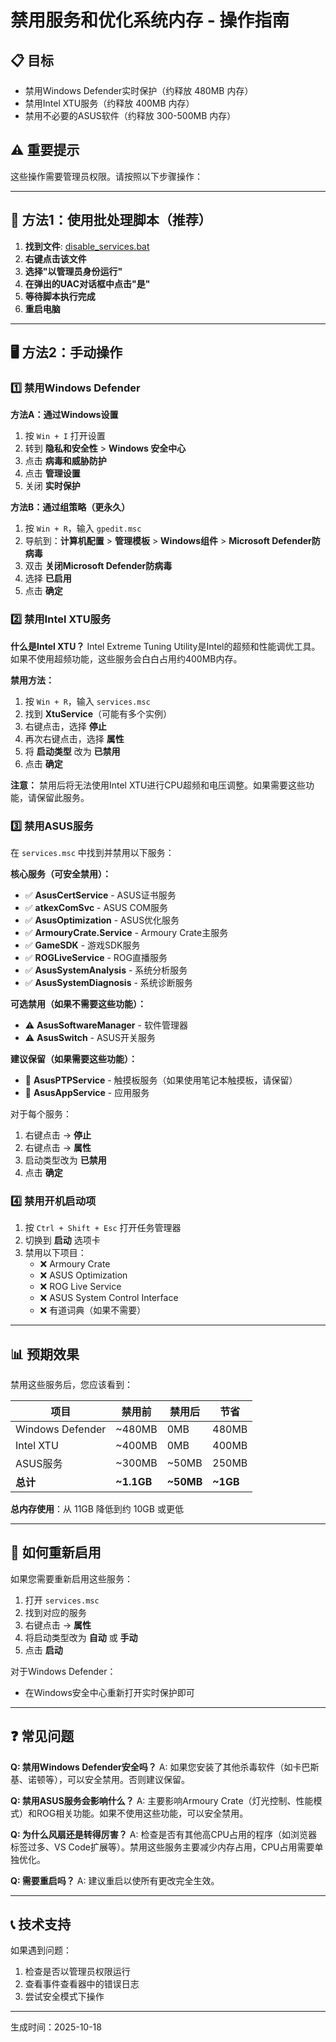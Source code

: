 # 禁用服务和优化系统内存 - 操作指南

## 📋 目标
- 禁用Windows Defender实时保护（约释放 480MB 内存）
- 禁用Intel XTU服务（约释放 400MB 内存）
- 禁用不必要的ASUS软件（约释放 300-500MB 内存）

## ⚠️ 重要提示
这些操作需要管理员权限。请按照以下步骤操作：

---

## 🔧 方法1：使用批处理脚本（推荐）

1. **找到文件**: [disable_services.bat](disable_services.bat)
2. **右键点击该文件**
3. **选择"以管理员身份运行"**
4. **在弹出的UAC对话框中点击"是"**
5. **等待脚本执行完成**
6. **重启电脑**

---

## 🖥️ 方法2：手动操作

### 1️⃣ 禁用Windows Defender

**方法A：通过Windows设置**
1. 按 `Win + I` 打开设置
2. 转到 **隐私和安全性** > **Windows 安全中心**
3. 点击 **病毒和威胁防护**
4. 点击 **管理设置**
5. 关闭 **实时保护**

**方法B：通过组策略（更永久）**
1. 按 `Win + R`，输入 `gpedit.msc`
2. 导航到：**计算机配置** > **管理模板** > **Windows组件** > **Microsoft Defender防病毒**
3. 双击 **关闭Microsoft Defender防病毒**
4. 选择 **已启用**
5. 点击 **确定**

### 2️⃣ 禁用Intel XTU服务

**什么是Intel XTU？**
Intel Extreme Tuning Utility是Intel的超频和性能调优工具。如果不使用超频功能，这些服务会白白占用约400MB内存。

**禁用方法：**
1. 按 `Win + R`，输入 `services.msc`
2. 找到 **XtuService**（可能有多个实例）
3. 右键点击，选择 **停止**
4. 再次右键点击，选择 **属性**
5. 将 **启动类型** 改为 **已禁用**
6. 点击 **确定**

**注意：** 禁用后将无法使用Intel XTU进行CPU超频和电压调整。如果需要这些功能，请保留此服务。

### 3️⃣ 禁用ASUS服务

在 `services.msc` 中找到并禁用以下服务：

**核心服务（可安全禁用）：**
- ✅ **AsusCertService** - ASUS证书服务
- ✅ **atkexComSvc** - ASUS COM服务
- ✅ **AsusOptimization** - ASUS优化服务
- ✅ **ArmouryCrate.Service** - Armoury Crate主服务
- ✅ **GameSDK** - 游戏SDK服务
- ✅ **ROGLiveService** - ROG直播服务
- ✅ **AsusSystemAnalysis** - 系统分析服务
- ✅ **AsusSystemDiagnosis** - 系统诊断服务

**可选禁用（如果不需要这些功能）：**
- ⚠️ **AsusSoftwareManager** - 软件管理器
- ⚠️ **AsusSwitch** - ASUS开关服务

**建议保留（如果需要这些功能）：**
- 🔵 **AsusPTPService** - 触摸板服务（如果使用笔记本触摸板，请保留）
- 🔵 **AsusAppService** - 应用服务

对于每个服务：
1. 右键点击 → **停止**
2. 右键点击 → **属性**
3. 启动类型改为 **已禁用**
4. 点击 **确定**

### 4️⃣ 禁用开机启动项

1. 按 `Ctrl + Shift + Esc` 打开任务管理器
2. 切换到 **启动** 选项卡
3. 禁用以下项目：
   - ❌ Armoury Crate
   - ❌ ASUS Optimization
   - ❌ ROG Live Service
   - ❌ ASUS System Control Interface
   - ❌ 有道词典（如果不需要）

---

## 📊 预期效果

禁用这些服务后，您应该看到：

| 项目 | 禁用前 | 禁用后 | 节省 |
|------|--------|--------|------|
| Windows Defender | ~480MB | 0MB | 480MB |
| Intel XTU | ~400MB | 0MB | 400MB |
| ASUS服务 | ~300MB | ~50MB | 250MB |
| **总计** | **~1.1GB** | **~50MB** | **~1GB** |

**总内存使用**：从 11GB 降低到约 10GB 或更低

---

## 🔄 如何重新启用

如果您需要重新启用这些服务：

1. 打开 `services.msc`
2. 找到对应的服务
3. 右键点击 → **属性**
4. 将启动类型改为 **自动** 或 **手动**
5. 点击 **启动**

对于Windows Defender：
- 在Windows安全中心重新打开实时保护即可

---

## ❓ 常见问题

**Q: 禁用Windows Defender安全吗？**
A: 如果您安装了其他杀毒软件（如卡巴斯基、诺顿等），可以安全禁用。否则建议保留。

**Q: 禁用ASUS服务会影响什么？**
A: 主要影响Armoury Crate（灯光控制、性能模式）和ROG相关功能。如果不使用这些功能，可以安全禁用。

**Q: 为什么风扇还是转得厉害？**
A: 检查是否有其他高CPU占用的程序（如浏览器标签过多、VS Code扩展等）。禁用这些服务主要减少内存占用，CPU占用需要单独优化。

**Q: 需要重启吗？**
A: 建议重启以使所有更改完全生效。

---

## 📞 技术支持

如果遇到问题：
1. 检查是否以管理员权限运行
2. 查看事件查看器中的错误日志
3. 尝试安全模式下操作

---

生成时间：2025-10-18

